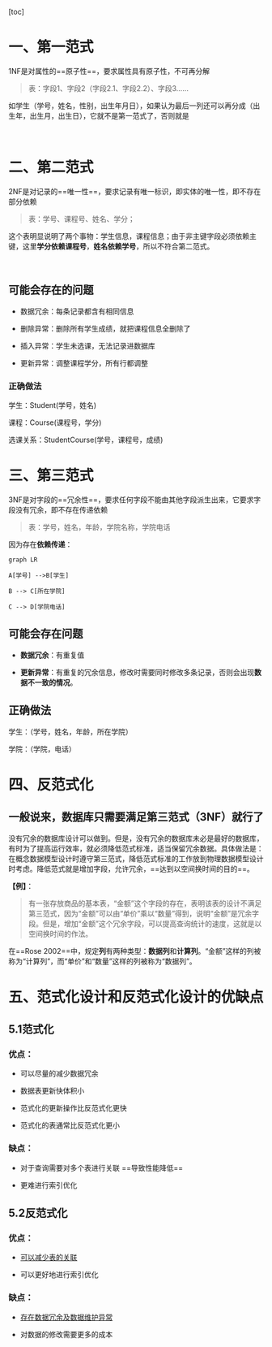 [toc]

# 一、第一范式

1NF是对属性的==原子性==，要求属性具有原子性，不可再分解

> 表：字段1、字段2（字段2.1、字段2.2）、字段3……

如学生（学号，姓名，性别，出生年月日），如果认为最后一列还可以再分成（出生年，出生月，出生日），它就不是第一范式了，否则就是

<br>

# 二、第二范式

2NF是对记录的==唯一性==，要求记录有唯一标识，即实体的唯一性，即不存在部分依赖

> 表：学号、课程号、姓名、学分；

这个表明显说明了两个事物：学生信息，课程信息；由于非主键字段必须依赖主键，这里**学分依赖课程号**，**姓名依赖学号**，所以不符合第二范式。

<br>

## 可能会存在的问题

- 数据冗余：每条记录都含有相同信息

- 删除异常：删除所有学生成绩，就把课程信息全删除了

- 插入异常：学生未选课，无法记录进数据库

- 更新异常：调整课程学分，所有行都调整

### 正确做法

学生：Student(学号，姓名)

课程：Course(课程号，学分)

选课关系：StudentCourse(学号，课程号，成绩)

# 三、第三范式

3NF是对字段的==冗余性==，要求任何字段不能由其他字段派生出来，它要求字段没有冗余，即不存在传递依赖

> 表：学号，姓名，年龄，学院名称，学院电话

因为存在**依赖传递**：

```mermaid
graph LR

A[学号] -->B[学生]

B --> C[所在学院]

C --> D[学院电话]
```

## 可能会存在问题

- **数据冗余**：有重复值

- **更新异常**：有重复的冗余信息，修改时需要同时修改多条记录，否则会出现**数据不一致的情况**。

## 正确做法

学生：（学号，姓名，年龄，所在学院）

学院：（学院，电话）

# 四、反范式化

## 一般说来，数据库只需要满足第三范式（3NF）就行了

没有冗余的数据库设计可以做到。但是，没有冗余的数据库未必是最好的数据库，有时为了提高运行效率，就必须降低范式标准，适当保留冗余数据。具体做法是：在概念数据模型设计时遵守第三范式，降低范式标准的工作放到物理数据模型设计时考虑。降低范式就是增加字段，允许冗余，==达到以空间换时间的目的==。

**【例】**：

> 有一张存放商品的基本表，“金额”这个字段的存在，表明该表的设计不满足第三范式，因为“金额”可以由“单价”乘以“数量”得到，说明“金额”是冗余字段。但是，增加“金额”这个冗余字段，可以提高查询统计的速度，这就是以空间换时间的作法。

在==Rose 2002==中，规定**列**有两种类型：**数据列**和**计算列**。“金额”这样的列被称为“计算列”，而“单价”和“数量”这样的列被称为“数据列”。

# 五、范式化设计和反范式化设计的优缺点



## 5.1范式化



### 优点：

* 可以尽量的减少数据冗余

* 数据表更新快体积小

* 范式化的更新操作比反范式化更快

* 范式化的表通常比反范式化更小

### 缺点：

- 对于查询需要对多个表进行关联 ==导致性能降低==

- 更难进行索引优化

  

## 5.2反范式化



### 优点：

- <u>可以减少表的关联</u>

- 可以更好地进行索引优化

### 缺点：

- <u>存在数据冗余及数据维护异常</u>

- 对数据的修改需要更多的成本